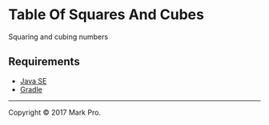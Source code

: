 # Table Of Squares And Cubes

Squaring and cubing numbers

## Requirements

- [Java SE](http://www.oracle.com/technetwork/java/javase/overview)
- [Gradle](http://www.gradle.org)

---

Copyright &copy; 2017 Mark Pro.
